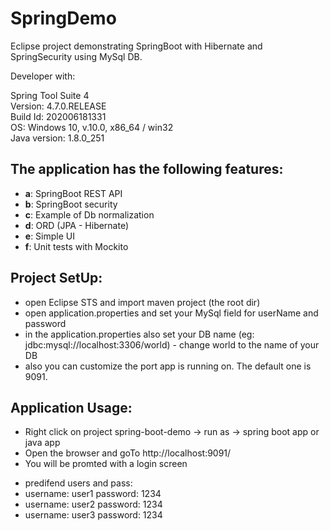 # SpringDemo

Eclipse project demonstrating SpringBoot with Hibernate and SpringSecurity using MySql DB. 

Developer with:

Spring Tool Suite 4 <br />
Version: 4.7.0.RELEASE<br />
Build Id: 202006181331<br />
OS: Windows 10, v.10.0, x86_64 / win32<br />
Java version: 1.8.0_251<br />


The application has the following features:
-----------
- **a**: SpringBoot REST API
- **b**: SpringBoot security
- **c**: Example of Db normalization
- **d**: ORD (JPA - Hibernate)
- **e**: Simple UI
- **f**: Unit tests with Mockito


Project SetUp:
-----------
* open Eclipse STS and import maven project (the root dir)
* open application.properties and set your MySql field for userName and password
* in the application.properties also set your DB name (eg: jdbc:mysql://localhost:3306/world) - change world to the name of your DB
* also you can customize the port app is running on. The default one is 9091.


Application Usage:
-----------
* Right click on project spring-boot-demo -> run as -> spring boot app or java app
* Open the browser and goTo http://localhost:9091/
* You will be promted with a login screen
- predifend users and pass:
 - username: user1  password: 1234
 - username: user2  password: 1234
 - username: user3  password: 1234